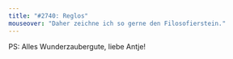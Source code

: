```yaml
---
title: "#2740: Reglos"
mouseover: "Daher zeichne ich so gerne den Filosofierstein."
---
```


PS:
Alles Wunderzaubergute, liebe Antje!
